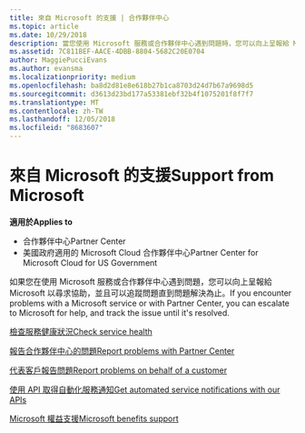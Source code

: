 ```yaml
---
title: 來自 Microsoft 的支援 | 合作夥伴中心
ms.topic: article
ms.date: 10/29/2018
description: 當您使用 Microsoft 服務或合作夥伴中心遇到問題時，您可以向上呈報給 Microsoft 以尋求協助，並且可以追蹤問題直到問題解決為止。
ms.assetid: 7C811BEF-AACE-4DBB-8804-5682C20E0704
author: MaggiePucciEvans
ms.author: evansma
ms.localizationpriority: medium
ms.openlocfilehash: ba8d2d81e8e618b27b1ca8703d24d7b67a9698d5
ms.sourcegitcommit: d3613d23bd177a53381ebf32b4f1075201f8f7f7
ms.translationtype: MT
ms.contentlocale: zh-TW
ms.lasthandoff: 12/05/2018
ms.locfileid: "8683607"
---
```

# <a name="support-from-microsoft"></a><span data-ttu-id="8d0c6-103">來自 Microsoft 的支援</span><span class="sxs-lookup"><span data-stu-id="8d0c6-103">Support from Microsoft</span></span>

**<span data-ttu-id="8d0c6-104">適用於</span><span class="sxs-lookup"><span data-stu-id="8d0c6-104">Applies to</span></span>**

-  <span data-ttu-id="8d0c6-105">合作夥伴中心</span><span class="sxs-lookup"><span data-stu-id="8d0c6-105">Partner Center</span></span>
-  <span data-ttu-id="8d0c6-106">美國政府適用的 Microsoft Cloud 合作夥伴中心</span><span class="sxs-lookup"><span data-stu-id="8d0c6-106">Partner Center for Microsoft Cloud for US Government</span></span>


<span data-ttu-id="8d0c6-107">如果您在使用 Microsoft 服務或合作夥伴中心遇到問題，您可以向上呈報給 Microsoft 以尋求協助，並且可以追蹤問題直到問題解決為止。</span><span class="sxs-lookup"><span data-stu-id="8d0c6-107">If you encounter problems with a Microsoft service or with Partner Center, you can escalate to Microsoft for help, and track the issue until it's resolved.</span></span>

[<span data-ttu-id="8d0c6-108">檢查服務健康狀況</span><span class="sxs-lookup"><span data-stu-id="8d0c6-108">Check service health</span></span>](check-service-health.md)

[<span data-ttu-id="8d0c6-109">報告合作夥伴中心的問題</span><span class="sxs-lookup"><span data-stu-id="8d0c6-109">Report problems with Partner Center</span></span>](report-problems-with-partner-center.md)

[<span data-ttu-id="8d0c6-110">代表客戶報告問題</span><span class="sxs-lookup"><span data-stu-id="8d0c6-110">Report problems on behalf of a customer</span></span>](report-problems-on-behalf-of-a-customer.md)

[<span data-ttu-id="8d0c6-111">使用 API 取得自動化服務通知</span><span class="sxs-lookup"><span data-stu-id="8d0c6-111">Get automated service notifications with our APIs</span></span>](get-automated-service-notifications-with-our-apis.md)

[<span data-ttu-id="8d0c6-112">Microsoft 權益支援</span><span class="sxs-lookup"><span data-stu-id="8d0c6-112">Microsoft benefits support</span></span>](https://partner.microsoft.com/support/contact-support)

 

 



